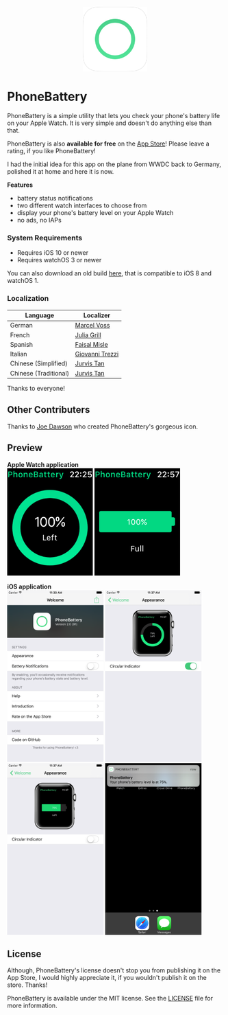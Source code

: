 <p align="center" >
<a href="https://itunes.apple.com/us/app/phonebattery-your-phones-battery/id1009278300?ls=1&mt=8"><img src="Preview/rounded_icon.png" alt="" width="150" height="150"/></a>
</p>

# PhoneBattery
PhoneBattery is a simple utility that lets you check your phone's battery life on your Apple Watch. It is very simple and doesn't do anything else than that.

PhoneBattery is also **available for free** on the [App Store](https://itunes.apple.com/us/app/phonebattery-your-phones-battery/id1009278300?ls=1&mt=8)! Please leave a rating, if you like PhoneBattery!

I had the initial idea for this app on the plane from WWDC back to Germany, polished it at home and here it is now.

**Features**

* battery status notifications 
* two different watch interfaces to choose from
* display your phone's battery level on your Apple Watch
* no ads, no IAPs

### System Requirements

* Requires iOS 10 or newer
* Requires watchOS 3 or newer

You can also download an old build [here](https://github.com/marcelvoss/PhoneBattery/releases/tag/1.0.2), that is compatible to iOS 8 and watchOS 1.

### Localization
| Language |  Localizer                                      |
|----------|------------------------------------------------ |
| German   | [Marcel Voss](https://github.com/marcelvoss)    |
| French   | [Julia Grill](https://github.com/juliastic)     |
| Spanish  | [Faisal Misle](https://github.com/fm)           |
| Italian  | [Giovanni Trezzi](https://twitter.com/yoller_)  |
| Chinese (Simplified) | [Jurvis Tan](https://twitter.com/jurvistan)  |
| Chinese (Traditional)  | [Jurvis Tan](https://twitter.com/jurvistan)  |

Thanks to everyone!

## Other Contributers
Thanks to [Joe Dawson](http://joedawson.me) who created PhoneBattery's gorgeous icon.

## Preview
**Apple Watch application**<br/>
<img src="Preview/watch_1.png" alt="" height="250"/> <img src="Preview/watch_2.png" alt="" height="250"/>

**iOS application**<br/>
<img src="Preview/phone_1.png" alt="" height="400"/>
<img src="Preview/phone_2.png" alt="" height="400"/>
<img src="Preview/phone_3.png" alt="" height="400"/>
<img src="Preview/phone_4.png" alt="" height="400"/>

## License
Although, PhoneBattery's license doesn't stop you from publishing it on the App Store, I would highly appreciate it, if you wouldn't publish it on the store. Thanks!

PhoneBattery is available under the MIT license. See the [LICENSE](https://github.com/marcelvoss/PhoneBattery/blob/master/LICENSE.md) file for more information.
